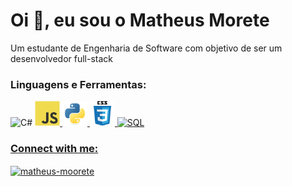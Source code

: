 <h1>Oi 👋, eu sou o Matheus Morete</h1>
<p>Um estudante de Engenharia de Software com objetivo de ser um desenvolvedor full-stack</p>
 

<h3 align="left">Linguagens e Ferramentas:</h3>
<div>
    <img src="https://cdn.jsdelivr.net/gh/devicons/devicon/icons/csharp/csharp-original.svg" alt="C#" width="40" height="40"/>
    <a href="https://developer.mozilla.org/en-US/docs/Web/JavaScript" target="_blank" rel="noreferrer">
        <img src="https://raw.githubusercontent.com/devicons/devicon/master/icons/javascript/javascript-original.svg" alt="javascript" width="40" height="40"/>
    </a>
    <a href="https://www.python.org" target="_blank" rel="noreferrer">
        <img src="https://raw.githubusercontent.com/devicons/devicon/master/icons/python/python-original.svg" alt="python" width="40" height="40"/>
    </a>
     <a href="https://www.w3schools.com/css/" target="_blank" rel="noreferrer">
        <img src="https://raw.githubusercontent.com/devicons/devicon/master/icons/css3/css3-original-wordmark.svg" alt="css3" width="40" height="40"/>
    <img src="https://cdn.jsdelivr.net/gh/devicons/devicon/icons/mysql/mysql-original-wordmark.svg" alt="SQL" width="40" height="40"/>
          
</div>

<h3 align="left">Connect with me:</h3>
<p align="left">
  <a href="https://linkedin.com/in/matheus-moorete" target="_blank" rel="noreferrer">
    <img align="center" src="https://raw.githubusercontent.com/rahuldkjain/github-profile-readme-generator/master/src/images/icons/Social/linked-in-alt.svg" alt="matheus-moorete" height="30" width="40" />
  </a>
</p>


<!-- <p><img align="left" src="https://github-readme-stats.vercel.app/api/top-langs?username=matheusmoorete&show_icons=true&locale=en&layout=compact" alt="matheusmoorete" /></p> -->

